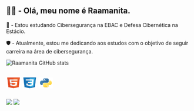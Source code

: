 ## 👋🏻 - Olá, meu nome é Raamanita.
<!---
Possuo conhecimento em HTML, CSS e Python.
--->
📖 - Estou estudando Cibersegurança na EBAC e Defesa Cibernética na Estácio. 

🛡️ - Atualmente, estou me dedicando aos estudos com o objetivo de seguir carreira na área de cibersegurança.
<!---
raamanita/READM.md is a ✨ special ✨ repository because its `README.md` (this file) appears on your GitHub profile.
You can click the Preview link to take a look at your changes.
--->

![Raamanita GitHub stats](https://github-readme-stats.vercel.app/api?username=raamanitar&show_icons=true&theme=radical)


<div style="display: inline_block"><br>
  <img align="center" alt="Raamanita-HTML" height="30" width="40" src="https://raw.githubusercontent.com/devicons/devicon/master/icons/html5/html5-original.svg">
  <img align="center" alt="Raamanita-CSS" height="30" width="40" src="https://raw.githubusercontent.com/devicons/devicon/master/icons/css3/css3-original.svg">
  <img align="center" alt="Raamanita-Python" height="30" width="40" src="https://raw.githubusercontent.com/devicons/devicon/master/icons/python/python-original.svg">
</div> 

<!---
--->

##
<div> 
  <a href = "email:rraamanita@gmail.com"><img src="https://img.shields.io/badge/-Gmail-%23333?style=for-the-badge&logo=gmail&logoColor=white" target="_blank"></a>
  <a href="https://www.linkedin.com/in/raamanitarodrigues/" target="_blank"><img src="https://img.shields.io/badge/-LinkedIn-%230077B5?style=for-the-badge&logo=linkedin&logoColor=white" target="_blank"></a> 
</div>
